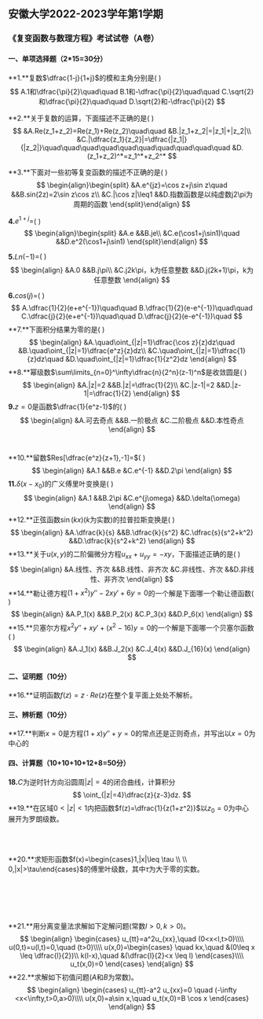 ## 安徽大学2022-2023学年第1学期

### 《复变函数与数理方程》考试试卷（A卷）

#### 一、单项选择题（2*15=30分）

**1.**复数$\dfrac{1-j}{1+j}$的模和主角分别是(    )
$$
A.1和\dfrac{\pi}{2}\quad\quad
B.1和-\dfrac{\pi}{2}\quad\quad
C.\sqrt{2}和\dfrac{\pi}{2}\quad\quad
D.\sqrt{2}和-\dfrac{\pi}{2}
$$


**2.**关于复数的运算，下面描述不正确的是(    )
$$
&A.Re(z_1+z_2)=Re(z_1)+Re(z_2)\quad\quad
&B.|z_1+z_2|=|z_1|+|z_2|\\
&C.|\dfrac{z_1}{z_2}|=\dfrac{|z_1|}{|z_2|}\quad\quad\quad\quad\quad\quad\quad\quad\quad\quad
&D.(z_1+z_2)^*=z_1^*+z_2^*
$$


**3.**下面对一些初等复变函数的描述不正确的是(    )
$$
\begin{align}\begin{split}
&A.e^{jz}=\cos z+j\sin z\quad
&&B.sin(2z)=2\sin z\cos z\\
&C.|\cos z|\leq1
&&D.指数函数是以纯虚数j2\pi为周期的函数
\end{split}\end{align}
$$


**4.**$e^{1+j}=$(    )
$$
\begin{align}\begin{split}
&A.e
&&B.je\\
&C.e(\cos1+j\sin1)\quad
&&D.e^2(\cos1+j\sin1)
\end{split}\end{align}
$$


**5.**$Ln(-1)=$(    )
$$
\begin{align}
&A.0
&&B.j\pi\\
&C.j2k\pi，k为任意整数
&&D.j(2k+1)\pi，k为任意整数
\end{align}
$$


**6.**$cos(j)=$​(    )
$$
A.\dfrac{1}{2}(e+e^{-1})\quad\quad
B.\dfrac{1}{2}(e-e^{-1})\quad\quad
C.\dfrac{j}{2}(e+e^{-1})\quad\quad
D.\dfrac{j}{2}(e-e^{-1})\quad
$$
**7.**下面积分结果为零的是(    )
$$
\begin{align}
&A.\quad\oint_{|z|=1}\dfrac{\cos z}{z}dz\quad
&B.\quad\oint_{|z|=1}\dfrac{e^z}{z}dz\\
&C.\quad\oint_{|z|=1}\dfrac{1}{z}dz\quad
&D.\quad\oint_{|z|=1}\dfrac{1}{z^2}dz
\end{align}
$$
**8.**幂级数$\sum\limits_{n=0}^\infty\dfrac{n}{2^n}(z-1)^n$是收敛圆是(    )
$$
\begin{align}
&A.|z|=2
&&B.|z|=\dfrac{1}{2}\\
&C.|z-1|=2
&&D.|z-1|=\dfrac{1}{2}
\end{align}
$$
**9.**$z=0$是函数$\dfrac{1}{e^z-1}$的(    )
$$
\begin{align}
&A.可去奇点
&&B.一阶极点
&C.二阶极点
&&D.本性奇点
\end{align}
$$
<br>

**10.**留数$Res[\dfrac{e^z}{z+1},-1]=$(    )
$$
\begin{align}
&A.1 &&B.e &C.e^{-1} &&D.2\pi
\end{align}
$$
**11.**$\delta(x-x_0)$的广义傅里叶变换是(    )
$$
\begin{align}
&A.1 &&B.2\pi &C.e^{j\omega} &&D.\delta(\omega)
\end{align}
$$
**12.**正弦函数$\sin(kx)$($k$为实数)的拉普拉斯变换是(    )
$$
\begin{align}
&A.\dfrac{k}{s}
&&B.\dfrac{k}{s^2}
&C.\dfrac{s}{s^2+k^2}
&&D.\dfrac{k}{s^2+k^2}
\end{align}
$$
**13.**关于$u(x,y)$的二阶偏微分方程$u_{xx}+u_{yy}=-xy$，下面描述正确的是(    )
$$
\begin{align}
&A.线性、齐次
&&B.线性、非齐次
&C.非线性、齐次
&&D.非线性、非齐次
\end{align}
$$
**14.**勒让德方程$(1+x^2)y''-2xy'+6y=0$的一个解是下面哪一个勒让德函数(    )
$$
\begin{align}
&A.P_1(x)
&&B.P_2(x)
&C.P_3(x)
&&D.P_6(x)
\end{align}
$$
**15.**贝塞尔方程$x^2y''+xy'+(x^2-16)y=0$的一个解是下面哪一个贝塞尔函数(    )
$$
\begin{align}
&A.J_1(x)
&&B.J_2(x)
&C.J_4(x)
&&D.J_{16}(x)
\end{align}
$$

#### 二、证明题（10分）

**16.**证明函数$f(z)=z\cdot Re(z)$在整个复平面上处处不解析。

#### 三、辨析题（10分）

**17.**判断$x=0$是方程$(1+x)y''+y=0$的常点还是正则奇点，并写出以$x=0$为中心的

#### 四、计算题（10+10+10+12+8=50分）

**18.**$C$为逆时针方向沿圆周$|z|=4$的闭合曲线，计算积分
$$
\oint_{|z|=4}\dfrac{z}{z-3}dz.
$$
**19.**在区域$0<|z|<1$内把函数$f(z)=\dfrac{1}{z(1+z^2)}$以$z_0=0$为中心展开为罗朗级数。

<br>

<br>



**20.**求矩形函数$f(x)=\begin{cases}1,|x|\leq \tau \\ \\ 0,|x|>\tau\end{cases}$​的傅里叶级数，其中$\tau$​​为大于零的实数。
<br><br><br><br>

<br>



**21.**用分离变量法求解如下定解问题(常数$l>0,k>0$)。
$$
\begin{align}
\begin{cases}
u_{tt}=a^2u_{xx},\quad (0<x<l,t>0)\\\\
u(0,t)=u(l,t)=0,\quad (t>0)\\\\
u(x,0)=\begin{cases}
		\quad kx,\quad &(0\leq x \leq \dfrac{l}{2})\\
		k(l-x),\quad &(\dfrac{l}{2}<x \leq l)
		\end{cases}\\\\
u_t(x,0)=0
\end{cases}
\end{align}
$$
**22.**求解如下初值问题($A$和$B$为常数)。
$$
\begin{align}
\begin{cases}
u_{tt}-a^2 u_{xx}=0 \quad (-\infty <x<\infty,t>0,a>0)\\\\
u(x,0)=a\sin x,\quad u_t(x,0)=B \cos x
\end{cases}
\end{align}
$$
